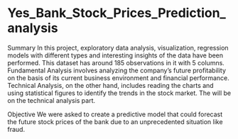 # Yes_Bank_Stock_Prices_Prediction_analysis
Summary
In this project, exploratory data analysis, visualization, regression models with different types and interesting insights of the data have been performed. This dataset has around 185 observations in it with 5 columns. Fundamental Analysis involves analyzing the company’s future profitability on the basis of its current business environment and financial performance. Technical Analysis, on the other hand, includes reading the charts and using statistical figures to identify the trends in the stock market. The will be on the technical analysis part.

Objective
We were asked to create a predictive model that could forecast the future stock prices of the bank due to an unprecedented situation like fraud.
